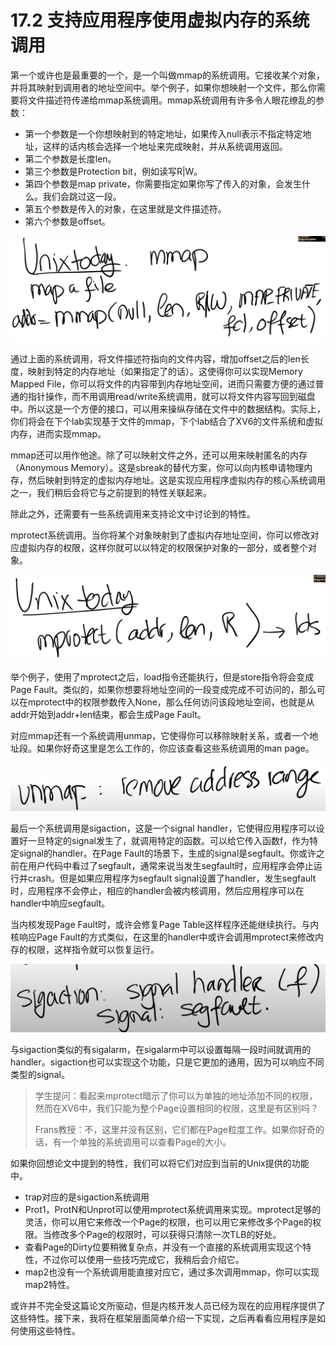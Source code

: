 # 17.2 支持应用程序使用虚拟内存的系统调用

第一个或许也是最重要的一个，是一个叫做mmap的系统调用。它接收某个对象，并将其映射到调用者的地址空间中。举个例子，如果你想映射一个文件，那么你需要将文件描述符传递给mmap系统调用。mmap系统调用有许多令人眼花缭乱的参数：

* 第一个参数是一个你想映射到的特定地址，如果传入null表示不指定特定地址，这样的话内核会选择一个地址来完成映射，并从系统调用返回。
* 第二个参数是长度len。
* 第三个参数是Protection bit，例如读写R\|W。
* 第四个参数是map private，你需要指定如果你写了传入的对象，会发生什么。我们会跳过这一段。
* 第五个参数是传入的对象，在这里就是文件描述符。
* 第六个参数是offset。

![](../.gitbook/assets/image%20%28753%29.png)

通过上面的系统调用，将文件描述符指向的文件内容，增加offset之后的len长度，映射到特定的内存地址（如果指定了的话）。这使得你可以实现Memory Mapped File，你可以将文件的内容带到内存地址空间，进而只需要方便的通过普通的指针操作，而不用调用read/write系统调用，就可以将文件内容写回到磁盘中。所以这是一个方便的接口，可以用来操纵存储在文件中的数据结构。实际上，你们将会在下个lab实现基于文件的mmap，下个lab结合了XV6的文件系统和虚拟内存，进而实现mmap。

mmap还可以用作他途。除了可以映射文件之外，还可以用来映射匿名的内存（Anonymous Memory）。这是sbreak的替代方案，你可以向内核申请物理内存，然后映射到特定的虚拟内存地址。这是实现应用程序虚拟内存的核心系统调用之一，我们稍后会将它与之前提到的特性关联起来。

除此之外，还需要有一些系统调用来支持论文中讨论到的特性。

mprotect系统调用。当你将某个对象映射到了虚拟内存地址空间，你可以修改对应虚拟内存的权限，这样你就可以以特定的权限保护对象的一部分，或者整个对象。

![](../.gitbook/assets/image%20%28751%29.png)

举个例子，使用了mprotect之后，load指令还能执行，但是store指令将会变成Page Fault。类似的，如果你想要将地址空间的一段变成完成不可访问的，那么可以在mprotect中的权限参数传入None，那么任何访问该段地址空间，也就是从addr开始到addr+len结束，都会生成Page Fault。

对应mmap还有一个系统调用unmap，它使得你可以移除映射关系，或者一个地址段。如果你好奇这里是怎么工作的，你应该查看这些系统调用的man page。

![](../.gitbook/assets/image%20%28759%29.png)

最后一个系统调用是sigaction，这是一个signal handler，它使得应用程序可以设置好一旦特定的signal发生了，就调用特定的函数。可以给它传入函数f，作为特定signal的handler。在Page Fault的场景下，生成的signal是segfault。你或许之前在用户代码中看过了segfault，通常来说当发生segfault时，应用程序会停止运行并crash。但是如果应用程序为segfault signal设置了handler，发生segfault时，应用程序不会停止，相应的handler会被内核调用，然后应用程序可以在handler中响应segfault。

当内核发现Page Fault时，或许会修复Page Table这样程序还能继续执行。与内核响应Page Fault的方式类似，在这里的handler中或许会调用mprotect来修改内存的权限，这样指令就可以恢复运行。

![](../.gitbook/assets/image%20%28758%29.png)

与sigaction类似的有sigalarm，在sigalarm中可以设置每隔一段时间就调用的handler。sigaction也可以实现这个功能，只是它更加的通用，因为可以响应不同类型的signal。

> 学生提问：看起来mprotect暗示了你可以为单独的地址添加不同的权限，然而在XV6中，我们只能为整个Page设置相同的权限，这里是有区别吗？
>
> Frans教授：不，这里并没有区别，它们都在Page粒度工作。如果你好奇的话，有一个单独的系统调用可以查看Page的大小。

如果你回想论文中提到的特性，我们可以将它们对应到当前的Unix提供的功能中。 

* trap对应的是sigaction系统调用
* Prot1，ProtN和Unprot可以使用mprotect系统调用来实现。mprotect足够的灵活，你可以用它来修改一个Page的权限，也可以用它来修改多个Page的权限。当修改多个Page的权限时，可以获得只清除一次TLB的好处。
* 查看Page的Dirty位要稍微复杂点，并没有一个直接的系统调用实现这个特性，不过你可以使用一些技巧完成它，我稍后会介绍它。
* map2也没有一个系统调用能直接对应它，通过多次调用mmap，你可以实现map2特性。

或许并不完全受这篇论文所驱动，但是内核开发人员已经为现在的应用程序提供了这些特性。接下来，我将在框架层面简单介绍一下实现，之后再看看应用程序是如何使用这些特性。

